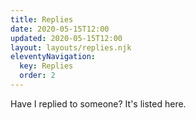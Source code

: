 ```yaml
---
title: Replies
date: 2020-05-15T12:00
updated: 2020-05-15T12:00
layout: layouts/replies.njk
eleventyNavigation:
  key: Replies
  order: 2
---
```


Have I replied to someone? It's listed here.
